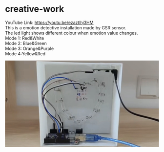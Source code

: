 # creative-work
YouTube Link: https://youtu.be/ezaztlhj3HM  
This is a emotion detective installation made by GSR sensor.  
The led light shows different colour when emotion value changes.  
Mode 1: Red&White  
Mode 2: Blue&Green  
Mode 3: Orange&Purple  
Mode 4:Yellow&Red  

![image](https://github.com/hanhan414/creative-work/blob/main/making%20photos/assemble.jpg)

